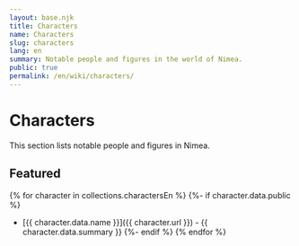 ```yaml
---
layout: base.njk
title: Characters
name: Characters
slug: characters
lang: en
summary: Notable people and figures in the world of Nimea.
public: true
permalink: /en/wiki/characters/
---
```


# Characters

This section lists notable people and figures in Nimea.

## Featured

{% for character in collections.charactersEn %}
{%- if character.data.public %}
- [{{ character.data.name }}]({{ character.url }}) - {{ character.data.summary }}
{%- endif %}
{% endfor %}
